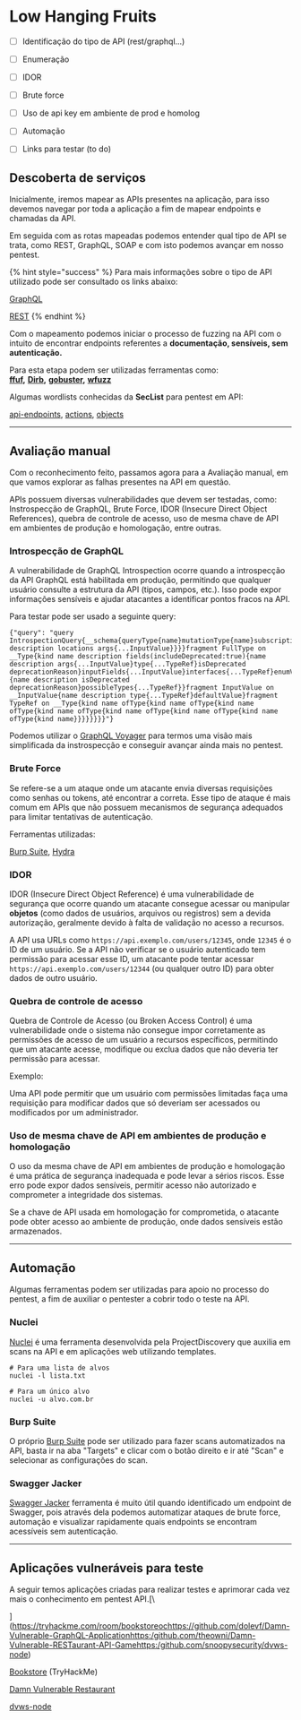 # Low Hanging Fruits

* [ ] Identificação do tipo de API (rest/graphql...)
* [ ] Enumeração
* [ ] IDOR
* [ ] Brute force
* [ ] Uso de api key em ambiente de prod e homolog
* [ ] Automação
* [ ] Links para testar (to do)



## Descoberta de serviços

Inicialmente, iremos mapear as APIs presentes na aplicação, para isso devemos navegar por toda a aplicação a fim de mapear endpoints e chamadas da API.

Em seguida com as rotas mapeadas podemos entender qual tipo de API se trata, como REST, GraphQL,  SOAP e com isto podemos avançar em nosso pentest.

{% hint style="success" %}
Para mais informações sobre o tipo de API utilizado pode ser consultado os links abaixo:

[GraphQL](../../api/graphql.md)

[REST](../../api/rest.md)
{% endhint %}

Com o mapeamento podemos iniciar o processo de fuzzing na API com o intuito de encontrar endpoints referentes a **documentação, sensíveis, sem autenticação.**

Para esta etapa podem ser utilizadas ferramentas como:\
[**ffuf**](https://github.com/ffuf/ffuf)**,** [**Dirb**](https://salsa.debian.org/pkg-security-team/dirb)**,** [**gobuster**](https://github.com/OJ/gobuster)**,** [**wfuzz**](https://github.com/xmendez/wfuzz)

Algumas wordlists conhecidas da **SecList** para pentest em API:

[api-endpoints](https://github.com/danielmiessler/SecLists/blob/master/Discovery/Web-Content/api/api-endpoints.txt), [actions](https://github.com/danielmiessler/SecLists/blob/master/Discovery/Web-Content/api/actions.txt), [objects](https://github.com/danielmiessler/SecLists/blob/master/Discovery/Web-Content/api/objects.txt)

***

## Avaliação manual

Com o reconhecimento feito, passamos agora para a Avaliação manual, em que vamos explorar as falhas presentes na API em questão.

APIs possuem diversas vulnerabilidades que devem ser testadas, como: Instrospecção de GraphQL, Brute Force, IDOR (Insecure Direct Object References), quebra de controle de acesso, uso de mesma chave de API em ambientes de produção e homologação, entre outras.



### Introspecção de GraphQL

A vulnerabilidade de GraphQL Introspection ocorre quando a introspecção da API GraphQL está habilitada em produção, permitindo que qualquer usuário consulte a estrutura da API (tipos, campos, etc.). Isso pode expor informações sensíveis e ajudar atacantes a identificar pontos fracos na API.

Para testar pode ser usado a seguinte query:

```
{"query": "query IntrospectionQuery{__schema{queryType{name}mutationType{name}subscriptionType{name}types{...FullType}directives{name description locations args{...InputValue}}}}fragment FullType on __Type{kind name description fields(includeDeprecated:true){name description args{...InputValue}type{...TypeRef}isDeprecated deprecationReason}inputFields{...InputValue}interfaces{...TypeRef}enumValues(includeDeprecated:true){name description isDeprecated deprecationReason}possibleTypes{...TypeRef}}fragment InputValue on __InputValue{name description type{...TypeRef}defaultValue}fragment TypeRef on __Type{kind name ofType{kind name ofType{kind name ofType{kind name ofType{kind name ofType{kind name ofType{kind name ofType{kind name}}}}}}}}"}
```

Podemos utilizar o [GraphQL Voyager](https://graphql-kit.com/graphql-voyager/) para termos uma visão mais simplificada da instrospecção e conseguir avançar ainda mais no pentest.

### Brute Force

Se refere-se a um ataque onde um atacante envia diversas requisições como senhas ou tokens, até encontrar a correta. Esse tipo de ataque é mais comum em APIs que não possuem mecanismos de segurança adequados para limitar tentativas de autenticação.

Ferramentas utilizadas:

[Burp Suite](https://portswigger.net/burp/communitydownload), [Hydra](https://github.com/vanhauser-thc/thc-hydra)



### IDOR

IDOR (Insecure Direct Object Reference) é uma vulnerabilidade de segurança que ocorre quando um atacante consegue acessar ou manipular **objetos** (como dados de usuários, arquivos ou registros) sem a devida autorização, geralmente devido à falta de validação no acesso a recursos.

A API usa URLs como `https://api.exemplo.com/users/12345`, onde `12345` é o ID de um usuário. Se a API não verificar se o usuário autenticado tem permissão para acessar esse ID, um atacante pode tentar acessar `https://api.exemplo.com/users/12344` (ou qualquer outro ID) para obter dados de outro usuário.



### Quebra de controle de acesso

Quebra de Controle de Acesso (ou Broken Access Control) é uma vulnerabilidade onde o sistema não consegue impor corretamente as permissões de acesso de um usuário a recursos específicos, permitindo que um atacante acesse, modifique ou exclua dados que não deveria ter permissão para acessar.

Exemplo:

Uma API pode permitir que um usuário com permissões limitadas faça uma requisição para modificar dados que só deveriam ser acessados ou modificados por um administrador.&#x20;



### Uso de mesma chave de API em ambientes de produção e homologação

O uso da mesma chave de API em ambientes de produção e homologação é uma prática de segurança inadequada e pode levar a sérios riscos. Esse erro pode expor dados sensíveis, permitir acesso não autorizado e comprometer a integridade dos sistemas.

Se a chave de API usada em homologação for comprometida, o atacante pode obter acesso ao ambiente de produção, onde dados sensíveis estão armazenados.

***

## Automação

Algumas ferramentas podem ser utilizadas para apoio no processo do pentest, a fim de auxiliar o pentester a cobrir todo o teste na API.



### Nuclei

[Nuclei](https://github.com/projectdiscovery/nuclei) é uma ferramenta desenvolvida pela ProjectDiscovery que auxilia em scans na API e em aplicações web utilizando templates.

```
# Para uma lista de alvos
nuclei -l lista.txt

# Para um único alvo
nuclei -u alvo.com.br
```



### Burp Suite

O próprio [Burp Suite](https://portswigger.net/burp/communitydownload) pode ser utilizado para fazer scans automatizados na API, basta ir na aba "Targets" e clicar com o botão direito e ir até "Scan" e selecionar as configurações do scan.



### Swagger Jacker

[Swagger Jacker](https://github.com/BishopFox/sj) ferramenta é muito útil quando identificado um endpoint de Swagger, pois através dela podemos automatizar ataques de brute force, automação e visualizar rapidamente quais endpoints se encontram acessíveis sem autenticação.

***



## Aplicações vulneráveis para teste

A seguir temos aplicações criadas para realizar testes e aprimorar cada vez mais o conhecimento em pentest API.[\
](https://tryhackme.com/room/bookstoreochttps://github.com/dolevf/Damn-Vulnerable-GraphQL-Applicationhttps:/github.com/theowni/Damn-Vulnerable-RESTaurant-API-Gamehttps:/github.com/snoopysecurity/dvws-node)

[Bookstore](https://tryhackme.com/room/bookstoreoc) (TryHackMe)

[Damn Vulnerable Restaurant](https://github.com/theowni/Damn-Vulnerable-RESTaurant-API-Game)

[dvws-node](https://github.com/snoopysecurity/dvws-node)
